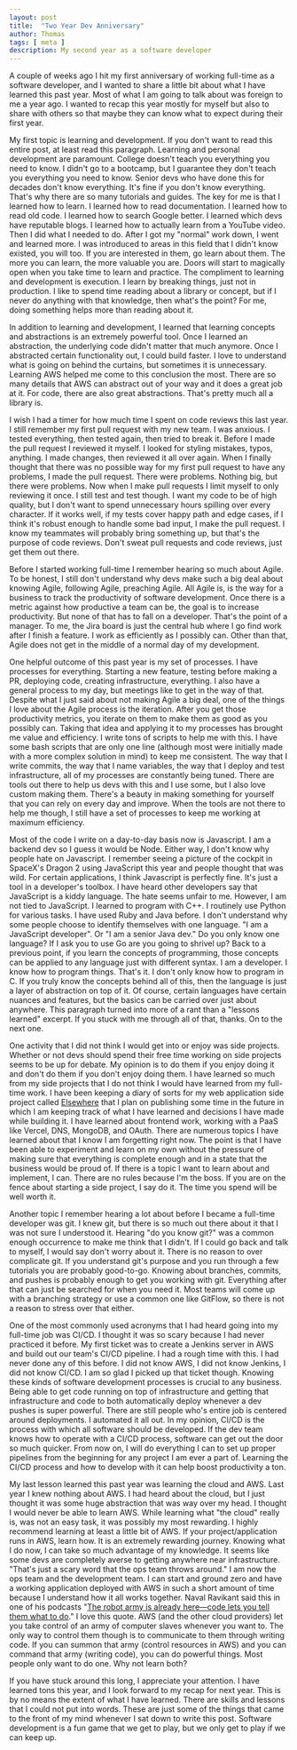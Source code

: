 ```yaml
---
layout: post
title:  "Two Year Dev Anniversary"
author: Thomas
tags: [ meta ]
description: My second year as a software developer
---
```

A couple of weeks ago I hit my first anniversary of working full-time as a software developer, and I wanted to share a little bit about what I have learned this past year. Most of what I am going to talk about was foreign to me a year ago. I wanted to recap this year mostly for myself but also to share with others so that maybe they can know what to expect during their first year.

My first topic is learning and development. If you don't want to read this entire post, at least read this paragraph. Learning and personal development are paramount. College doesn't teach you everything you need to know. I didn't go to a bootcamp, but I guarantee they don't teach you everything you need to know. Senior devs who have done this for decades don't know everything. It's fine if you don't know everything. That's why there are so many tutorials and guides. The key for me is that I learned how to learn. I learned how to read documentation. I learned how to read old code. I learned how to search Google better. I learned which devs have reputable blogs. I learned how to actually learn from a YouTube video. Then I did what I needed to do. After I got my "normal" work down, I went and learned more. I was introduced to areas in this field that I didn't know existed, you will too. If you are interested in them, go learn about them. The more you can learn, the more valuable you are. Doors will start to magically open when you take time to learn and practice. The compliment to learning and development is execution. I learn by breaking things, just not in production. I like to spend time reading about a library or concept, but if I never do anything with that knowledge, then what's the point? For me, doing something helps more than reading about it.

In addition to learning and development, I learned that learning concepts and abstractions is an extremely powerful tool. Once I learned an abstraction, the underlying code didn't matter that much anymore. Once I abstracted certain functionality out, I could build faster. I love to understand what is going on behind the curtains, but sometimes it is unnecessary. Learning AWS helped me come to this conclusion the most. There are so many details that AWS can abstract out of your way and it does a great job at it. For code, there are also great abstractions. That's pretty much all a library is.

I wish I had a timer for how much time I spent on code reviews this last year. I still remember my first pull request with my new team. I was anxious. I tested everything, then tested again, then tried to break it. Before I made the pull request I reviewed it myself. I looked for styling mistakes, typos, anything. I made changes, then reviewed it all over again. When I finally thought that there was no possible way for my first pull request to have any problems, I made the pull request. There were problems. Nothing big, but there were problems. Now when I make pull requests I limit myself to only reviewing it once. I still test and test though. I want my code to be of high quality, but I don't want to spend unnecessary hours spilling over every character. If it works well, if my tests cover happy path and edge cases, if I think it's robust enough to handle some bad input, I make the pull request. I know my teammates will probably bring something up, but that's the purpose of code reviews. Don't sweat pull requests and code reviews, just get them out there.

Before I started working full-time I remember hearing so much about Agile. To be honest, I still don't understand why devs make such a big deal about knowing Agile, following Agile, preaching Agile. All Agile is, is the way for a business to track the productivity of software development. Once there is a metric against how productive a team can be, the goal is to increase productivity. But none of that has to fall on a developer. That's the point of a manager. To me, the Jira board is just the central hub where I go find work after I finish a feature. I work as efficiently as I possibly can. Other than that, Agile does not get in the middle of a normal day of my development.

One helpful outcome of this past year is my set of processes. I have processes for everything. Starting a new feature, testing before making a PR, deploying code, creating infrastructure, everything. I also have a general process to my day, but meetings like to get in the way of that. Despite what I just said about not making Agile a big deal, one of the things I love about the Agile process is the iteration. After you get those productivity metrics, you iterate on them to make them as good as you possibly can. Taking that idea and applying it to my processes has brought me value and efficiency. I write tons of scripts to help me with this. I have some bash scripts that are only one line (although most were initially made with a more complex solution in mind) to keep me consistent. The way that I write commits, the way that I name variables, the way that I deploy and test infrastructure, all of my processes are constantly being tuned. There are tools out there to help us devs with this and I use some, but I also love custom making them. There's a beauty in making something for yourself that you can rely on every day and improve. When the tools are not there to help me though, I still have a set of processes to keep me working at maximum efficiency.

Most of the code I write on a day-to-day basis now is Javascript. I am a backend dev so I guess it would be Node. Either way, I don't know why people hate on Javascript. I remember seeing a picture of the cockpit in SpaceX's Dragon 2 using JavaScript this year and people thought that was wild. For certain applications, I think Javascript is perfectly fine. It's just a tool in a developer's toolbox. I have heard other developers say that JavaScript is a kiddy language. The hate seems unfair to me. However, I am not tied to JavaScript. I learned to program with C++. I routinely use Python for various tasks. I have used Ruby and Java before. I don't understand why some people choose to identify themselves with one language. "I am a JavaScript developer". Or "I am a senior Java dev." Do you only know one language? If I ask you to use Go are you going to shrivel up? Back to a previous point, if you learn the concepts of programming, those concepts can be applied to any language just with different syntax. I am a developer. I know how to program things. That's it. I don't only know how to program in C. If you truly know the concepts behind all of this, then the language is just a layer of abstraction on top of it. Of course, certain languages have certain nuances and features, but the basics can be carried over just about anywhere. This paragraph turned into more of a rant than a "lessons learned" excerpt. If you stuck with me through all of that, thanks. On to the next one.

One activity that I did not think I would get into or enjoy was side projects. Whether or not devs should spend their free time working on side projects seems to be up for debate. My opinion is to do them if you enjoy doing it and don't do them if you don't enjoy doing them. I have learned so much from my side projects that I do not think I would have learned from my full-time work. I have been keeping a diary of sorts for my web application side project called [Elsewhere](https://elsewhere.now.sh/) that I plan on publishing some time in the future in which I am keeping track of what I have learned and decisions I have made while building it. I have learned about frontend work, working with a PaaS like Vercel, DNS, MongoDB, and OAuth. There are numerous topics I have learned about that I know I am forgetting right now. The point is that I have been able to experiment and learn on my own without the pressure of making sure that everything is complete enough and in a state that the business would be proud of. If there is a topic I want to learn about and implement, I can. There are no rules because I'm the boss. If you are on the fence about starting a side project, I say do it. The time you spend will be well worth it.

Another topic I remember hearing a lot about before I became a full-time developer was git. I knew git, but there is so much out there about it that I was not sure I understood it. Hearing "do you know git?" was a common enough occurrence to make me think that I didn't. If I could go back and talk to myself, I would say don't worry about it. There is no reason to over complicate git. If you understand git's purpose and you run through a few tutorials you are probably good-to-go. Knowing about branches, commits, and pushes is probably enough to get you working with git. Everything after that can just be searched for when you need it. Most teams will come up with a branching strategy or use a common one like GitFlow, so there is not a reason to stress over that either.

One of the most commonly used acronyms that I had heard going into my full-time job was CI/CD. I thought it was so scary because I had never practiced it before. My first ticket was to create a Jenkins server in AWS and build out our team's CI/CD pipeline. I had a rough time with this. I had never done any of this before. I did not know AWS, I did not know Jenkins, I did not know CI/CD. I am so glad I picked up that ticket though. Knowing these kinds of software development processes is crucial to any business. Being able to get code running on top of infrastructure and getting that infrastructure and code to both automatically deploy whenever a dev pushes is super powerful. There are still people who's entire job is centered around deployments. I automated it all out. In my opinion, CI/CD is the process with which all software should be developed. If the dev team knows how to operate with a CI/CD process, software can get out the door so much quicker. From now on, I will do everything I can to set up proper pipelines from the beginning for any project I am ever a part of. Learning the CI/CD process and how to develop with it can help boost productivity a ton.

My last lesson learned this past year was learning the cloud and AWS. Last year I knew nothing about AWS. I had heard about the cloud, but I just thought it was some huge abstraction that was way over my head. I thought I would never be able to learn AWS. While learning what "the cloud" really is, was not an easy task, it was possibly my most rewarding. I highly recommend learning at least a little bit of AWS. If your project/application runs in AWS, learn how. It is an extremely rewarding journey. Knowing what I do now, I can take so much advantage of my knowledge. It seems like some devs are completely averse to getting anywhere near infrastructure. "That's just a scary word that the ops team throws around." I am now the ops team and the development team. I can start and ground zero and have a working application deployed with AWS in such a short amount of time because I understand how it all works together. Naval Ravikant said this in one of his podcasts "[The robot army is already here—code lets you tell them what to do](https://nav.al/product-media)." I love this quote. AWS (and the other cloud providers) let you take control of an army of computer slaves whenever you want to. The only way to control them though is to communicate to them through writing code. If you can summon that army (control resources in AWS) and you can command that army (writing code), you can do powerful things. Most people only want to do one. Why not learn both?

If you have stuck around this long, I appreciate your attention. I have learned tons this year, and I look forward to my recap for next year. This is by no means the extent of what I have learned. There are skills and lessons that I could not put into words. These are just some of the things that came to the front of my mind whenever I sat down to write this post. Software development is a fun game that we get to play, but we only get to play if we can keep up.
